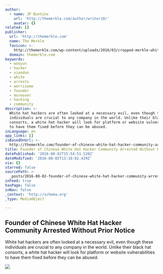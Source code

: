 ```yaml
---
author:
  - name: JP Buntinx
    url: 'http://themerkle.com/author/writer10/'
    avatar: {}
related: []
publisher:
  url: 'http://themerkle.com'
  name: The Merkle
  favicon: >-
    http://themerkle.com/wp-content/uploads/2016/03/cropped-merkle-white-1-192x192.png
  domain: themerkle.com
keywords:
  - wooyun
  - hacker
  - xiaodun
  - white
  - arrests
  - worrisome
  - founder
  - moreover
  - hacking
  - community
description: >-
  White hat hackers are often looked at a necessary evil, even though these
  individuals are crucial to any company in the world. Unlike their black hat
  consorts, a white hat hacker will look for platform or website vulnerabilities
  to have them fixed before they can be abused.
inLanguage: en
app_links: []
isBasedOnUrl: >-
  http://themerkle.com/founder-of-chinese-white-hat-hacker-community-arrested-without-prior-notice/
title: Founder of Chinese White Hat Hacker Community Arrested Without Prior Notice
datePublished: '2016-08-02T15:54:51.520Z'
dateModified: '2016-08-02T13:18:02.429Z'
via: {}
starred: false
sourcePath: >-
  _posts/2016-08-02-founder-of-chinese-white-hat-hacker-community-arrested-witho.md
inFeed: true
hasPage: false
inNav: false
_context: 'http://schema.org'
_type: MediaObject

---
```

<article style=""><h1>Founder of Chinese White Hat Hacker Community Arrested Without Prior Notice</h1><p>White hat hackers are often looked at a necessary evil, even though these individuals are crucial to any company in the world. Unlike their black hat consorts, a white hat hacker will look for platform or website vulnerabilities to have them fixed before they can be abused.</p><img src="http://themerkle.com/wp-content/uploads/2016/08/shutterstock_419561698.jpg" /></article>
